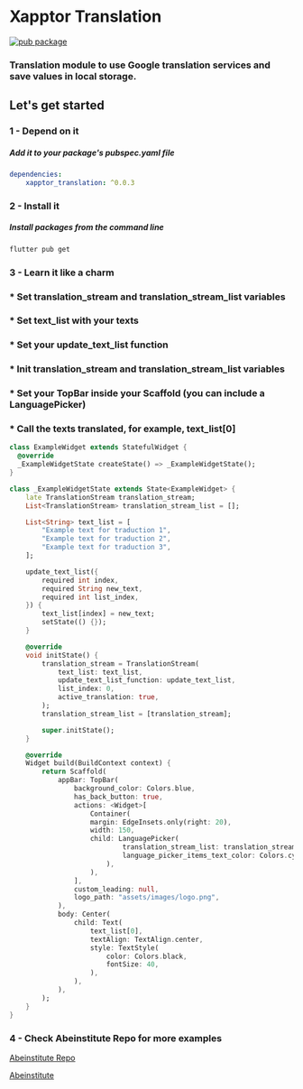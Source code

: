# **Xapptor Translation**
[![pub package](https://img.shields.io/pub/v/xapptor_translation?color=blue)](https://pub.dartlang.org/packages/xapptor_translation)
### Translation module to use Google translation services and save values ​​in local storage.

## **Let's get started**

### **1 - Depend on it**
##### Add it to your package's pubspec.yaml file
```yml
dependencies:
    xapptor_translation: ^0.0.3
```

### **2 - Install it**
##### Install packages from the command line
```sh
flutter pub get
```

### **3 - Learn it like a charm**
### * Set translation_stream and translation_stream_list variables
### * Set text_list with your texts
### * Set your update_text_list function
### * Init translation_stream and translation_stream_list variables
### * Set your TopBar inside your Scaffold (you can include a LanguagePicker)
### * Call the texts translated, for example, text_list[0]
```dart
class ExampleWidget extends StatefulWidget {
  @override
  _ExampleWidgetState createState() => _ExampleWidgetState();
}

class _ExampleWidgetState extends State<ExampleWidget> {
    late TranslationStream translation_stream;
    List<TranslationStream> translation_stream_list = [];

    List<String> text_list = [
        "Example text for traduction 1",
        "Example text for traduction 2",
        "Example text for traduction 3",
    ];

    update_text_list({
        required int index,
        required String new_text,
        required int list_index,
    }) {
        text_list[index] = new_text;
        setState(() {});
    }

    @override
    void initState() {
        translation_stream = TranslationStream(
            text_list: text_list,
            update_text_list_function: update_text_list,
            list_index: 0,
            active_translation: true,
        );
        translation_stream_list = [translation_stream];

        super.initState();
    }

    @override
    Widget build(BuildContext context) {
        return Scaffold(
            appBar: TopBar(
                background_color: Colors.blue,
                has_back_button: true,
                actions: <Widget>[
                    Container(
                    margin: EdgeInsets.only(right: 20),
                    width: 150,
                    child: LanguagePicker(
                            translation_stream_list: translation_stream_list,
                            language_picker_items_text_color: Colors.cyan,
                        ),
                    ),
                ],
                custom_leading: null,
                logo_path: "assets/images/logo.png",
            ),
            body: Center(
                child: Text(
                    text_list[0],
                    textAlign: TextAlign.center,
                    style: TextStyle(
                        color: Colors.black,
                        fontSize: 40,
                    ),
                ),
            ),
        );
    }
}
```

### **4 - Check Abeinstitute Repo for more examples**
[Abeinstitute Repo](https://github.com/Xapptor/abeinstitute)

[Abeinstitute](https://www.abeinstitute.com)